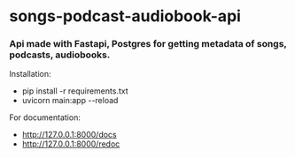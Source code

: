 # songs-podcast-audiobook-api
### Api made with Fastapi, Postgres for getting metadata of songs, podcasts, audiobooks. ###

Installation:
* pip install -r requirements.txt
* uvicorn main:app --reload

For documentation:
* http://127.0.0.1:8000/docs
* http://127.0.0.1:8000/redoc
